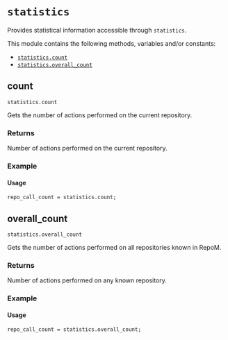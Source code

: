 # `statistics`

Provides statistical information accessible through `statistics`.

This module contains the following methods, variables and/or constants:

- [`statistics.count`](#count)
- [`statistics.overall_count`](#overall_count)

## count

`statistics.count`

Gets the number of actions performed on the current repository.

### Returns

Number of actions performed on the current repository.

### Example
      
#### Usage


```
repo_call_count = statistics.count;
```


## overall_count

`statistics.overall_count`

Gets the number of actions performed on all repositories known in RepoM.

### Returns

Number of actions performed on any known repository.

### Example
      
#### Usage


```
repo_call_count = statistics.overall_count;
```

